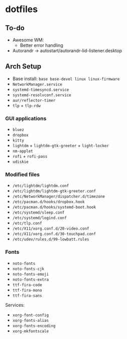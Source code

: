 # dotfiles

## To-do
- Awesome WM:
  - Better error handling
- Autorandr -> autostart/autorandr-lid-listener.desktop

## Arch Setup
- Base install: `base base-devel linux linux-firmware`
- `NetworkManager.service`
- `systemd-timesyncd.service`
- `systemd-resolvconf.service`
- `aur/reflector-timer`
- `tlp` + `tlp-rdw`

### GUI applications
- `bluez`
- `dropbox`
- `kitty`
- `lightdm` + `lightdm-gtk-greeter` + `light-locker`
- `nm-applet`
- `rofi` + `rofi-pass`
- `udiskie`

### Modified files
- `/etc/lightdm/lightdm.conf`
- `/etc/lightdm/lightdm-gtk-greeter.conf`
- `/etc/NetworkManager/dispatcher.d/timezone`
- `/etc/pacman.d/hooks/dropbox.hook`
- `/etc/pacman.d/hooks/systemd-boot.hook`
- `/etc/systemd/sleep.conf`
- `/etc/systemd/logind.conf`
- `/etc/tlp.conf`
- `/etc/X11/xorg.conf.d/20-video.conf`
- `/etc/X11/xorg.conf.d/30-touchpad.conf`
- `/etc/udev/rules.d/99-lowbatt.rules`

### Fonts
- `noto-fonts`
- `noto-fonts-cjk`
- `noto-fonts-emoji`
- `noto-fonts-extra`
- `ttf-fira-code`
- `ttf-fira-mono`
- `ttf-fira-sans`

Services:
- `xorg-font-config`
- `xorg-fonts-alias`
- `xorg-fonts-encoding`
- `xorg-mkfontscale`
